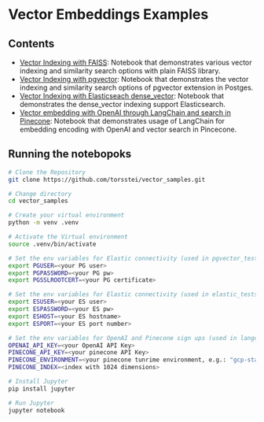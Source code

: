 # Vector Embeddings Examples

## Contents

 - [Vector Indexing with FAISS](elastic_tests.ipynb): Notebook that demonstrates various vector indexing and similarity search options with plain FAISS library.
 - [Vector Indexing with pgvector](pgvector_tests.ipynb): Notebook that demonstrates the vector indexing and similarity search options of pgvector extension in Postges.
 - [Vector Indexing with Elasticseach dense_vector](elastic_tests.ipynb): Notebook that demonstrates the dense_vector indexing support Elasticsearch.
 - [Vector embedding with OpenAI through LangChain and search in Pinecone](langchain_pinecone_embedding_tests.ipynb): Notebook that demonstrates usage of LangChain for embedding encoding with OpenAI and vector search in Pincecone.
 
## Running the notebopoks

```bash
# Clone the Repository
git clone https://github.com/torsstei/vector_samples.git

# Change directory
cd vector_samples

# Create your virtual environment
python -m venv .venv

# Activate the Virtual environment
source .venv/bin/activate

# Set the env variables for Elastic connectivity (used in pgvector_tests.ipynb)
export PGUSER=<your PG user>
export PGPASSWORD=<your PG pw>
export PGSSLROOTCERT=<your PG certificate>

# Set the env variables for Elastic connectivity (used in elastic_tests.ipynb)
export ESUSER=<your ES user>
export ESPASSWORD=<your ES pw>
export ESHOST=<your ES hostname>
export ESPORT=<your ES port number>

# Set the env variables for OpenAI and Pinecone sign ups (used in langchain_pinecone_embedding_tests.ipynb)
OPENAI_API_KEY=<your OpenAI API Key>
PINECONE_API_KEY=<your pinecone API Key>
PINECONE_ENVIRONMENT=<your pinecone tunrime environment, e.g.: "gcp-starter">
PINECONE_INDEX=<index with 1024 dimensions>

# Install Jupyter
pip install jupyter

# Run Jupyter
jupyter notebook

```
